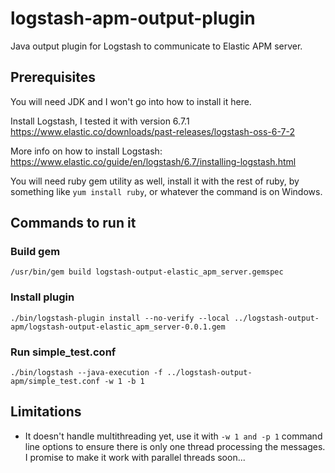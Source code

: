 # logstash-apm-output-plugin
Java output plugin for Logstash to communicate to Elastic APM server.

## Prerequisites
You will need JDK and I won't go into how to install it here.

Install Logstash, I tested it with version 6.7.1
https://www.elastic.co/downloads/past-releases/logstash-oss-6-7-2

More info on how to install Logstash:
https://www.elastic.co/guide/en/logstash/6.7/installing-logstash.html

You will need ruby gem utility as well, install it with the rest of ruby, by something like `yum install ruby`, or whatever the command is on Windows.

## Commands to run it
### Build gem
```
/usr/bin/gem build logstash-output-elastic_apm_server.gemspec
```

### Install plugin
```
./bin/logstash-plugin install --no-verify --local ../logstash-output-apm/logstash-output-elastic_apm_server-0.0.1.gem
```

### Run simple_test.conf
```
./bin/logstash --java-execution -f ../logstash-output-apm/simple_test.conf -w 1 -b 1
```

## Limitations
* It doesn't handle multithreading yet, use it with `-w 1 and -p 1` command line options to ensure there is only one thread processing the messages. I promise to make it work with parallel threads soon...
